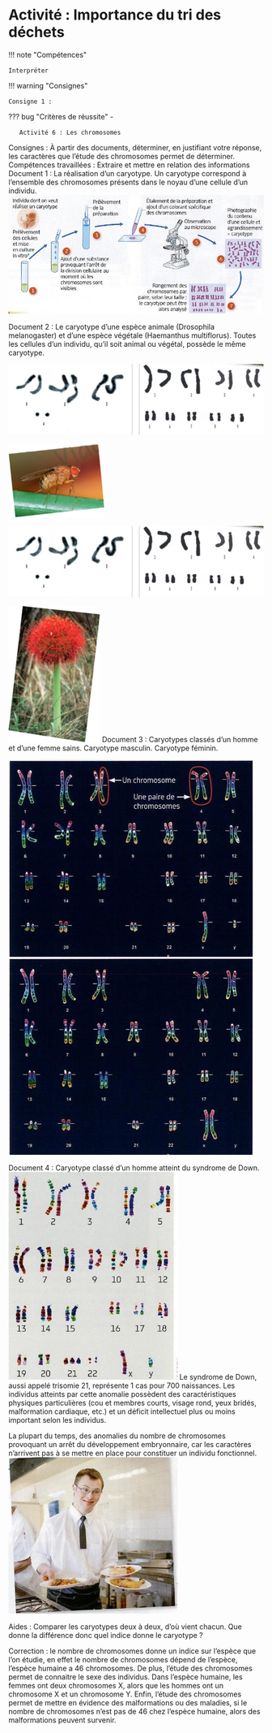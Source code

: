 # Activité : Importance du tri des déchets

!!! note "Compétences"

    Interpréter 

!!! warning "Consignes"

    Consigne 1 : 
    
??? bug "Critères de réussite"
    - 




       Activité 6 : Les chromosomes

Consignes : À partir des documents, déterminer, en justifiant votre réponse, les caractères que l’étude des chromosomes permet de déterminer.
Compétences travaillées : Extraire et mettre en relation des informations 
Document 1 : La réalisation d’un caryotype.
Un caryotype correspond à l’ensemble des chromosomes présents dans le noyau d’une cellule d’un individu.
![alt text](image-8.png)

Document 2 : Le caryotype d’une espèce animale (Drosophila melanogaster) et d’une espèce végétale (Haemanthus multiflorus).
Toutes les cellules d’un individu, qu’il soit animal ou végétal, possède le même caryotype.

![alt text](image-9.png)

![alt text](image-10.png)

![alt text](image-11.png)

![alt text](image-12.png)
Document 3 : Caryotypes classés d’un homme et d’une femme sains.
Caryotype masculin.					Caryotype féminin.

![alt text](image-13.png)![alt text](image-14.png)


Document 4 : Caryotype classé d’un homme atteint du syndrome de Down.
![alt text](image-15.png)
Le syndrome de Down, aussi appelé trisomie 21, représente 1 cas pour 700 naissances. Les individus atteints par cette anomalie possèdent des caractéristiques physiques particulières (cou et membres courts, visage rond, yeux bridés, malformation cardiaque, etc.) et un déficit intellectuel plus ou moins important selon les individus.

La plupart du temps, des anomalies du nombre de chromosomes provoquant un arrêt du développement embryonnaire, car les caractères n’arrivent pas à se mettre en place pour constituer un individu fonctionnel.
![alt text](image-16.png)

Aides :
Comparer les caryotypes deux à deux, d’où vient chacun.
Que donne la différence donc quel indice donne le caryotype ?


Correction : le nombre de chromosomes donne un indice sur l’espèce que l’on étudie, en effet le nombre de chromosomes dépend de l’espèce, l’espèce humaine a 46 chromosomes.
De plus, l’étude des chromosomes permet de connaitre le sexe des individus. Dans l’espèce humaine, les femmes ont deux chromosomes X, alors que les hommes ont un chromosome X et un chromosome Y.
Enfin, l’étude des chromosomes permet de mettre en évidence des malformations ou des maladies, si le nombre de chromosomes n’est pas de 46 chez l’espèce humaine, alors des malformations peuvent survenir.